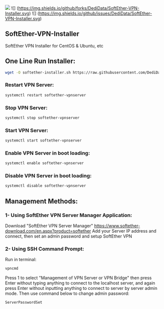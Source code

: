 ![](https://img.shields.io/github/stars/DediData/SoftEther-VPN-Installer.svg) ![]
(https://img.shields.io/github/forks/DediData/SoftEther-VPN-Installer.svg) ![]
(https://img.shields.io/github/issues/DediData/SoftEther-VPN-Installer.svg)

## SoftEther-VPN-Installer
SoftEther VPN Installer for CentOS &amp; Ubuntu, etc

## One Line Run Installer:
```sh
wget -O softether-installer.sh https://raw.githubusercontent.com/DediData/SoftEther-VPN-Installer/master/softether-installer.sh && chmod +x softether-installer.sh && ./softether-installer.sh
```

### Restart VPN Server:
```sh
systemctl restart softether-vpnserver
```

### Stop VPN Server:
```sh
systemctl stop softether-vpnserver
```

### Start VPN Server:
```sh
systemctl start softether-vpnserver
```

### Enable VPN Server in boot loading:
```sh
systemctl enable softether-vpnserver
```

### Disable VPN Server in boot loading:
```sh
systemctl disable softether-vpnserver
```

## Management Methods:
### 1- Using SoftEther VPN Server Manager Application:
Download "SoftEther VPN Server Manager"
https://www.softether-download.com/en.aspx?product=softether
Add your Server IP address and connect, then set an admin password and setup SoftEther VPN

### 2- Using SSH Command Prompt:
Run in terminal:
```sh
vpncmd
```
Press 1 to select "Management of VPN Server or VPN Bridge"
then press Enter without typing anything to connect to the localhost server, and again press Enter without inputting anything to connect to server by server admin mode.
Then use command below to change admin password:
```sh
ServerPasswordSet
```
